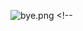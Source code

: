 ![bye.png](https://i.loli.net/2020/08/02/kD4IHx7dJmQq2LW.png)
<a><!--</a>
<!--!![hello.png](https://i.loli.net/2020/08/02/IhdLysHOBj1X2fa.png)->
